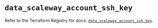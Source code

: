 # `data_scaleway_account_ssh_key`

Refer to the Terraform Registry for docs: [`data_scaleway_account_ssh_key`](https://registry.terraform.io/providers/scaleway/scaleway/2.59.0/docs/data-sources/account_ssh_key).
